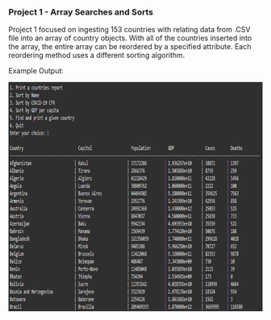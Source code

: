 ### Project 1 - Array Searches and Sorts ###
Project 1 focused on ingesting 153 countries with relating data from .CSV file into an array of country objects.
With all of the countries inserted into the array, the entire array can be reordered by a specified attribute. 
Each reordering method uses a different sorting algorithm. 

Example Output:

 <p align="left">
  <img width="910" height="455" src="https://raw.githubusercontent.com/lukesanchez/Data-Structures/main/Project_1_Array_Searches_and_Sorts/Project1_Example_Output.png">
</p> 
